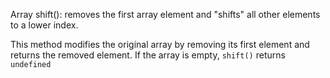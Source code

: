 Array shift(): removes the first array element and "shifts" all other elements to a lower index.

This method modifies the original array by removing its first element and returns the removed element. If the array is empty, `shift()` returns `undefined`

